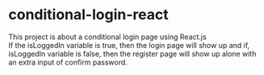 # conditional-login-react
This project is about a conditional login page using React.js </br>
If the isLoggedIn variable is true, then the login page will show up and if, </br>
isLoggedIn variable is false, then the register page will show up alone with an extra input of confirm password.
